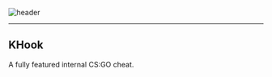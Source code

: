 ![header](http://i.imgur.com/9d4pKMd.png)
___________________________________________________________________________________________________________________________________

## KHook
A fully featured internal CS:GO cheat.
